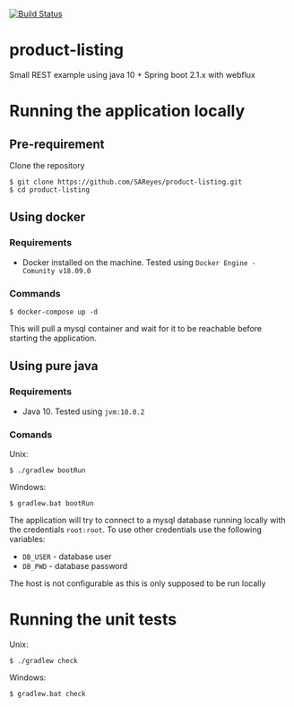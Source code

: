 [![Build Status](https://travis-ci.com/SAReyes/product-listing.svg?branch=master)](https://travis-ci.com/SAReyes/product-listing)
# product-listing
Small REST example using java 10 + Spring boot 2.1.x with webflux

# Running the application locally
## Pre-requirement
Clone the repository
```
$ git clone https://github.com/SAReyes/product-listing.git
$ cd product-listing
```
## Using docker
### Requirements
* Docker installed on the machine. Tested using `Docker Engine - Comunity v18.09.0`
### Commands
```
$ docker-compose up -d
```
This will pull a mysql container and wait for it to be reachable before starting the application.
## Using pure java
### Requirements
* Java 10. Tested using `jvm:10.0.2`
### Comands
Unix:
```
$ ./gradlew bootRun
```
Windows:
```
$ gradlew.bat bootRun
```
The application will try to connect to a mysql database running locally with the credentials `root:root`. To use other
credentials use the following variables:
* `DB_USER` - database user
* `DB_PWD` - database password

The host is not configurable as this is only supposed to be run locally

# Running the unit tests
Unix:
```
$ ./gradlew check
```
Windows:
```
$ gradlew.bat check
```
